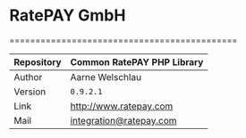 # RatePAY GmbH
============================================

|Repository | Common RatePAY PHP Library
|------|----------
|Author | Aarne Welschlau
|Version | `0.9.2.1`
|Link | http://www.ratepay.com
|Mail | integration@ratepay.com